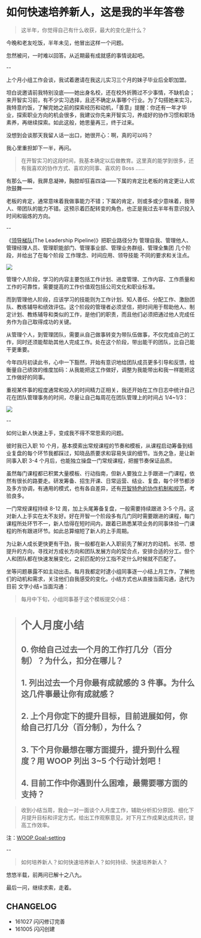 # 如何快速培养新人，这是我的半年答卷

>这半年，你觉得自己有什么收获，最大的变化是什么？

今晚和老友吃饭，半年未见，他冒出这样一个问题。

忽然被问，一时难以回答。从近期最有成就感的事情说起吧。

--

上个月小组工作会谈，我试着邀请在我这儿实习三个月的妹子毕业后全职加盟。

坦白说邀请前我特别没底——她出身名校，还在校外折腾过不少事情，不缺机会；来开智实习前，有不少实习选择，且还不确定从事哪个行业。为了勾搭她来实习，我特意约饭，了解完她之前的探索经历和动机，「善意」提醒：你还有一年才毕业，探索职业方向的机会很多，我建议你先来开智实习，养成好的协作习惯和职场素养，再继续探索。如此这般，她思量再三，终于过来。

没想到会谈那天我留人话一出口，她很开心：啊，真的可以吗？

我心里重担卸下一半，再问。

>在开智实习的这段时间，我基本确定以后做教育。这里真的能学到很多，还有我喜欢的协作方式、喜欢的同事、喜欢的 Boss ……

有那么一瞬，我屏息凝神，胸腔却狂喜四溢——下属的肯定比老板的肯定更让人欢欣鼓舞——

老板的肯定，通常意味着我做事能力不错；下属的肯定，则或多或少意味着，我带人、带团队的能力不错。这预示着匹配转变的角色，也正是我过去半年有意识投入时间和锻炼的方向。

--

《[领导梯队](https://book.douban.com/subject/6536593/)(The Leadership Pipeline)》把职业路径分为 管理自我、管理他人、管理经理人员、管理职能部门、管理事业部、管理业务群组、管理全集团 几个阶段，并给出了在每个阶段 工作理念、时间应用、领导技能 不同的要求和关注点。

![](http://openmindclub.qiniudn.com/ishanshan/blog/LeadershipStructure.png)

管理个人阶段，学习的内容主要包括工作计划、进度管理、工作内容、工作质量和工作的可靠性，需要提高的工作价值观包括公司文化和职业标准。

而到管理他人阶段，应该学习的技能则为工作计划、知人善任、分配工作、激励团队、教练辅导和绩效评估。这个阶段的管理者必须坚信，把时间用于帮助他人、制定计划、教练辅导和类似的工作，是他们的职责，而且他们必须把通过他人完成任务作为自己取得成功的关键。

从管理个人，到管理团队，需要从自己做事转变为带队伍做事，不仅完成自己的工作，同时还须能帮助其他人完成工作。处在这个阶段，带出能干的团队，比自己能干更重要。





今年四月初读此书，心中一下豁然，开始有意识地给团队成员更多引导和反馈，给衡量自己绩效的维度加码：从我能把这工作做好，调整为我能带出和我一样能把这工作做好的同事。

重视某件事的程度通常和投入的时间精力正相关，我还开始在工作日志中统计自己花在团队管理事务的时间，尽量让自己每周花在团队管理上的时间占 1/4~1/3：

![](http://openmindclub.qiniudn.com/ishanshan/blog/LeadershipCountTimeManageUsage1.png)


--

如何让新人快速上手，变成我不得不常思索的问题。

彼时我已入职 10 个月，基本摸索出常规课程的节奏和模板，从课程启动筹备到结业复盘的每个环节我都踩过，知晓品质要求和容易失误的细节。当务之急，是让新同事入职 3-4 个月后，也能独立操盘一门常规课程，把握节奏保证品质。

虽然每门课程都已积累大量模板、行动指南，但新人要独立上手跟进一门课程，依然有很长的路要走。研发筹备、招生开课、日常运营、结业、复盘，每个环节都涉及多方协调，有通用的模式，也有各自差异，还有[开智特色的协作机制和规范](https://github.com/OpenMindClub/Share/wiki)，考验良多。

一门常规课程持续 8-12 周，加上头尾筹备复盘，一般需要持续跟进 3-5 个月。这对新人上手实在太不友好。好在开智一个阶段多有几门同时需要跟进的课程，每门课程所处环节不一，新人恰得在短时间内，跟着已熟悉某项业务的同事体验一门课程的所有跟进环节。如此总算缩短了新人的上手周期。


为让新人成长更快更有干劲，我一般都在新人入职前先了解对方的动机、长项、想提升的方向，寻找对方成长方向和团队发展方向的契合点，安排合适的分工。但个人和团队都在快速发展变化，之前匹配的分工指不定什么时候就不匹配了。

坐等问题暴露不如主动出击。每月我都定时逮小组同事逐一小结上月工作，了解他们的动机和需求，关注他们自我感受的变化。小结方式也从直接当面沟通，迭代为目前 文字小结+当面沟通：

> 每月中下旬，小组同事基于这个模板提交小结：


> 	# 个人月度小结
> 	
> 	
> 	## 0. 你给自己过去一个月的工作打几分（百分制）？为什么，扣分在哪儿？
> 	
> 	
> 	## 1. 列出过去一个月你最有成就感的 3 件事。为什么这几件事最让你有成就感？
> 	
> 	
> 	## 2. 上个月你定下的提升目标，目前进展如何，你给自己打几分（百分制），为什么？
> 	
> 	
> 	## 3. 下个月你最想在哪方面提升，提升到什么程度？用 WOOP 列出 3~5 个行动计划吧！
> 	
> 	
> 	## 4. 目前工作中你遇到什么困难，最需要哪方面的支持？
> 	

> 收到小结当周，我会一对一面谈个人月度工作，辅助分析扣分原因、细化下月提升目标和评定方式，给出工作观察意见，对下月工作成果达成共识，提高工作效率。

注：[WOOP Goal-setting](https://characterlab.org/goal-setting#)




--

>如何培养新人？如何快速培养新人？如何持续、快速培养新人？

悠悠半载，前两问已解十之八九。

最后一问，继续求索，走着。



## CHANGELOG
 
 
- 161027 闪闪修订完善
- 161005 闪闪创建


